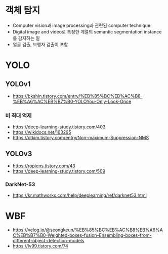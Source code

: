 # 객체 탐지

- Computer vision과 image processing과 관련된 computer technique
- Digital image and video로 특정한 계열의 semantic segmentation instance를 감지하는 일
- 얼굴 검출, 보행자 검출이 포함

# YOLO 

## YOLOv1
- https://bkshin.tistory.com/entry/%EB%85%BC%EB%AC%B8-%EB%A6%AC%EB%B7%B0-YOLOYou-Only-Look-Once

### 비 최대 억제
- https://deep-learning-study.tistory.com/403
- https://wikidocs.net/163295
- https://ctkim.tistory.com/entry/Non-maximum-Suppression-NMS

## YOLOv3
- https://ropiens.tistory.com/43
- https://deep-learning-study.tistory.com/509

### DarkNet-53
- https://kr.mathworks.com/help/deeplearning/ref/darknet53.html

# WBF
- https://velog.io/@seongkeun/%EB%85%BC%EB%AC%B8%EB%A6%AC%EB%B7%B0-Weighted-boxes-fusion-Ensembling-boxes-from-different-object-detection-models
- https://lv99.tistory.com/74

